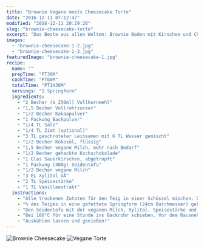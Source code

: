 ```yaml
---
title: "Brownie Vegane meets Cheesecake Torte"
date: "2016-12-11 07:12:47"
modified: "2016-12-11 20:29:26"
slug: "brownie-cheesecake-torte"
excerpt: "Das Beste aus allen Welten: Brownie Boden mit Kirschen und Cheesecake-Guss & es schmeckt wunderbar!"
images:
  - "brownie-cheesecake-1-2.jpg"
  - "brownie-cheesecake-1-3.jpg"
featuredImage: "brownie-cheesecake-1.jpg"
recipe:
  name: ""
  prepTime: "PT30M"
  cookTime: "PT60M"
  totalTime: "PT1H30M"
  servings: "1 Springform"
  ingredients:
    - "2 Becher (à 250ml) Vollkornmehl"
    - "1,5 Becher Vollrohrzucker"
    - "1/2 Becher Kakaopulver"
    - "1 Packung Backpulver"
    - "1/4 TL Salz"
    - "1/4 TL Zimt (optional)"
    - "3 TL geschroteter Leinsamen mit 6 TL Wasser gemischt"
    - "1/2 Becher Kokosöl, flüssig"
    - "1,5 Becher vegane Milch, mehr nach Bedarf"
    - "1/2 Becher gehackte Kochschokolade"
    - "1 Glas Sauerkirschen, abgetropft"
    - "1 Packung (400g) Seidentofu"
    - "1/2 Becher vegane Milch"
    - "3 EL Xylitol oÄ"
    - "2 TL Speisestärke"
    - "1 TL Vanilleextrakt"
  instructions:
    - "Alle trockenen Zutaten für den Teig in einer Schüssel mischen. Die feuchten Zutaten zugeben und zu einem glatten Teig verrühren. Zum Schluss die gehackte Schokolade unterheben."
    - "% des Teiges in eine gefettete Springform (24cm Durchmesser) geben und glatt streichen. Den Schoko-Teig mit Sauerkirschen belegen."
    - "Den Seidentofu mit der veganen Milch, Xylitol, Speisestärke und Vanilleextrakt mixen und auf den Boden gießen. Den restlichen Schokoteig Löffelweise darauf verteilen und mit einer Gabel leicht marmorieren."
    - "Bei 180°C für eine Stunde ins Backrohr schieben. Vor dem Rausnehmen, Stäbchenprobe machen."
    - "Auskühlen lassen und genießen!"
---
```


![Brownie Cheesecake](https://www.veganblatt.com/i/brownie-cheesecake-1-2.jpg) ![Vegane Torte](https://www.veganblatt.com/i/brownie-cheesecake-1-3.jpg)